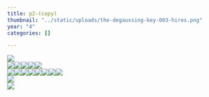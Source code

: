 ```yaml
---
title: p2-(copy)
thumbnail: "../static/uploads/the-degaussing-key-003-hires.png"
year: "4"
categories: []

---
```

![](/uploads/screenshot-2022-09-25-200530.png)  
![](/uploads/screenshot-2022-02-25-163929.png)![](/uploads/screenshot-2022-09-25-201453.png)![](/uploads/screenshot-2022-02-13-142833.png)![](/uploads/screenshot-2022-02-14-222324.png)![](/uploads/panasonic-in-serious-rubber-80.png)  
![](/uploads/screenshot-2022-09-16-151955.png)![](/uploads/screenshot-2022-03-22-151058.png)![](/uploads/screenshot-2021-11-28-193503.png)![](/uploads/screenshot-2022-02-24-183030.png)![](/uploads/screenshot-2022-02-25-150550.png)![](/uploads/screenshot-2022-03-20-234042.png)![](/uploads/screenshot-2022-02-21-194216.png)![](/uploads/screenshot-2022-03-04-001029.png)  
![](/uploads/screenshot-2022-09-25-204133.png)  
![](/uploads/128px-cursor-design1-hourglass-svg.png)  